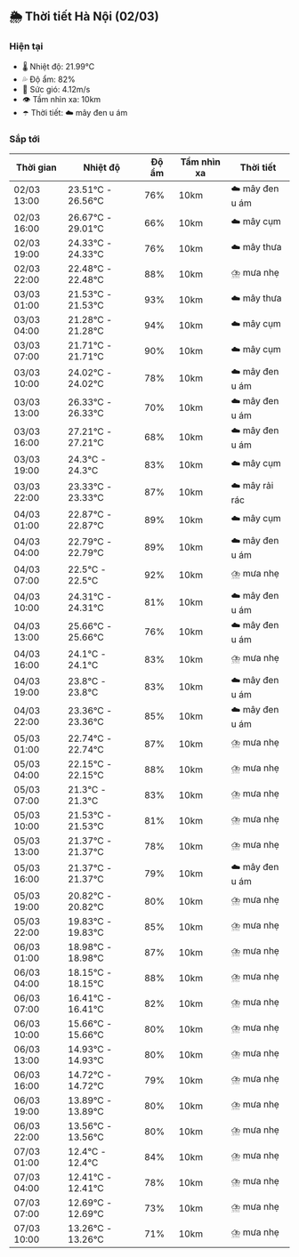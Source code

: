 ## 🌦️ Thời tiết Hà Nội (02/03)

### Hiện tại

- 🌡️ Nhiệt độ: 21.99℃
- 💦 Độ ẩm: 82%
- 💨 Sức gió: 4.12m/s
- 👁️ Tầm nhìn xa: 10km
- ☂️ Thời tiết: ☁️ mây đen u ám

### Sắp tới

| Thời gian | Nhiệt độ | Độ ẩm | Tầm nhìn xa | Thời tiết |
| --- | --- | --- | --- | --- |
| 02/03 13:00 | 23.51℃ - 26.56℃ | 76% | 10km | ☁️ mây đen u ám |
| 02/03 16:00 | 26.67℃ - 29.01℃ | 66% | 10km | ☁️ mây cụm |
| 02/03 19:00 | 24.33℃ - 24.33℃ | 76% | 10km | ☁️ mây thưa |
| 02/03 22:00 | 22.48℃ - 22.48℃ | 88% | 10km | ⛈️ mưa nhẹ |
| 03/03 01:00 | 21.53℃ - 21.53℃ | 93% | 10km | ☁️ mây thưa |
| 03/03 04:00 | 21.28℃ - 21.28℃ | 94% | 10km | ☁️ mây cụm |
| 03/03 07:00 | 21.71℃ - 21.71℃ | 90% | 10km | ☁️ mây cụm |
| 03/03 10:00 | 24.02℃ - 24.02℃ | 78% | 10km | ☁️ mây đen u ám |
| 03/03 13:00 | 26.33℃ - 26.33℃ | 70% | 10km | ☁️ mây đen u ám |
| 03/03 16:00 | 27.21℃ - 27.21℃ | 68% | 10km | ☁️ mây đen u ám |
| 03/03 19:00 | 24.3℃ - 24.3℃ | 83% | 10km | ☁️ mây cụm |
| 03/03 22:00 | 23.33℃ - 23.33℃ | 87% | 10km | ☁️ mây rải rác |
| 04/03 01:00 | 22.87℃ - 22.87℃ | 89% | 10km | ☁️ mây cụm |
| 04/03 04:00 | 22.79℃ - 22.79℃ | 89% | 10km | ☁️ mây đen u ám |
| 04/03 07:00 | 22.5℃ - 22.5℃ | 92% | 10km | ⛈️ mưa nhẹ |
| 04/03 10:00 | 24.31℃ - 24.31℃ | 81% | 10km | ☁️ mây đen u ám |
| 04/03 13:00 | 25.66℃ - 25.66℃ | 76% | 10km | ☁️ mây đen u ám |
| 04/03 16:00 | 24.1℃ - 24.1℃ | 83% | 10km | ⛈️ mưa nhẹ |
| 04/03 19:00 | 23.8℃ - 23.8℃ | 83% | 10km | ☁️ mây đen u ám |
| 04/03 22:00 | 23.36℃ - 23.36℃ | 85% | 10km | ☁️ mây đen u ám |
| 05/03 01:00 | 22.74℃ - 22.74℃ | 87% | 10km | ⛈️ mưa nhẹ |
| 05/03 04:00 | 22.15℃ - 22.15℃ | 88% | 10km | ⛈️ mưa nhẹ |
| 05/03 07:00 | 21.3℃ - 21.3℃ | 83% | 10km | ⛈️ mưa nhẹ |
| 05/03 10:00 | 21.53℃ - 21.53℃ | 81% | 10km | ⛈️ mưa nhẹ |
| 05/03 13:00 | 21.37℃ - 21.37℃ | 78% | 10km | ⛈️ mưa nhẹ |
| 05/03 16:00 | 21.37℃ - 21.37℃ | 79% | 10km | ☁️ mây đen u ám |
| 05/03 19:00 | 20.82℃ - 20.82℃ | 80% | 10km | ⛈️ mưa nhẹ |
| 05/03 22:00 | 19.83℃ - 19.83℃ | 85% | 10km | ⛈️ mưa nhẹ |
| 06/03 01:00 | 18.98℃ - 18.98℃ | 87% | 10km | ⛈️ mưa nhẹ |
| 06/03 04:00 | 18.15℃ - 18.15℃ | 88% | 10km | ⛈️ mưa nhẹ |
| 06/03 07:00 | 16.41℃ - 16.41℃ | 82% | 10km | ⛈️ mưa nhẹ |
| 06/03 10:00 | 15.66℃ - 15.66℃ | 80% | 10km | ⛈️ mưa nhẹ |
| 06/03 13:00 | 14.93℃ - 14.93℃ | 80% | 10km | ⛈️ mưa nhẹ |
| 06/03 16:00 | 14.72℃ - 14.72℃ | 79% | 10km | ⛈️ mưa nhẹ |
| 06/03 19:00 | 13.89℃ - 13.89℃ | 80% | 10km | ⛈️ mưa nhẹ |
| 06/03 22:00 | 13.56℃ - 13.56℃ | 80% | 10km | ⛈️ mưa nhẹ |
| 07/03 01:00 | 12.4℃ - 12.4℃ | 84% | 10km | ⛈️ mưa nhẹ |
| 07/03 04:00 | 12.41℃ - 12.41℃ | 78% | 10km | ⛈️ mưa nhẹ |
| 07/03 07:00 | 12.69℃ - 12.69℃ | 73% | 10km | ⛈️ mưa nhẹ |
| 07/03 10:00 | 13.26℃ - 13.26℃ | 71% | 10km | ⛈️ mưa nhẹ |
